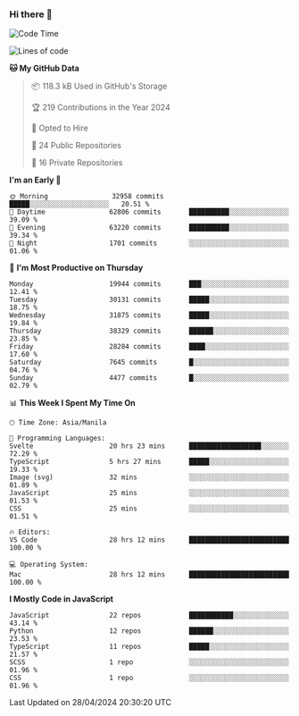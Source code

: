 ### Hi there 👋

<!--START_SECTION:waka-->
![Code Time](http://img.shields.io/badge/Code%20Time-705%20hrs%2045%20mins-blue)

![Lines of code](https://img.shields.io/badge/From%20Hello%20World%20I%27ve%20Written-64.2%20million%20lines%20of%20code-blue)

**🐱 My GitHub Data** 

> 📦 118.3 kB Used in GitHub's Storage 
 > 
> 🏆 219 Contributions in the Year 2024
 > 
> 💼 Opted to Hire
 > 
> 📜 24 Public Repositories 
 > 
> 🔑 16 Private Repositories 
 > 
**I'm an Early 🐤** 

```text
🌞 Morning                32958 commits       █████░░░░░░░░░░░░░░░░░░░░   20.51 % 
🌆 Daytime                62806 commits       ██████████░░░░░░░░░░░░░░░   39.09 % 
🌃 Evening                63220 commits       ██████████░░░░░░░░░░░░░░░   39.34 % 
🌙 Night                  1701 commits        ░░░░░░░░░░░░░░░░░░░░░░░░░   01.06 % 
```
📅 **I'm Most Productive on Thursday** 

```text
Monday                   19944 commits       ███░░░░░░░░░░░░░░░░░░░░░░   12.41 % 
Tuesday                  30131 commits       █████░░░░░░░░░░░░░░░░░░░░   18.75 % 
Wednesday                31875 commits       █████░░░░░░░░░░░░░░░░░░░░   19.84 % 
Thursday                 38329 commits       ██████░░░░░░░░░░░░░░░░░░░   23.85 % 
Friday                   28284 commits       ████░░░░░░░░░░░░░░░░░░░░░   17.60 % 
Saturday                 7645 commits        █░░░░░░░░░░░░░░░░░░░░░░░░   04.76 % 
Sunday                   4477 commits        █░░░░░░░░░░░░░░░░░░░░░░░░   02.79 % 
```


📊 **This Week I Spent My Time On** 

```text
🕑︎ Time Zone: Asia/Manila

💬 Programming Languages: 
Svelte                   20 hrs 23 mins      ██████████████████░░░░░░░   72.29 % 
TypeScript               5 hrs 27 mins       █████░░░░░░░░░░░░░░░░░░░░   19.33 % 
Image (svg)              32 mins             ░░░░░░░░░░░░░░░░░░░░░░░░░   01.89 % 
JavaScript               25 mins             ░░░░░░░░░░░░░░░░░░░░░░░░░   01.53 % 
CSS                      25 mins             ░░░░░░░░░░░░░░░░░░░░░░░░░   01.51 % 

🔥 Editors: 
VS Code                  28 hrs 12 mins      █████████████████████████   100.00 % 

💻 Operating System: 
Mac                      28 hrs 12 mins      █████████████████████████   100.00 % 
```

**I Mostly Code in JavaScript** 

```text
JavaScript               22 repos            ███████████░░░░░░░░░░░░░░   43.14 % 
Python                   12 repos            ██████░░░░░░░░░░░░░░░░░░░   23.53 % 
TypeScript               11 repos            █████░░░░░░░░░░░░░░░░░░░░   21.57 % 
SCSS                     1 repo              ░░░░░░░░░░░░░░░░░░░░░░░░░   01.96 % 
CSS                      1 repo              ░░░░░░░░░░░░░░░░░░░░░░░░░   01.96 % 
```




 Last Updated on 28/04/2024 20:30:20 UTC
<!--END_SECTION:waka-->

